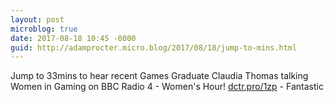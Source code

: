 ```yaml
---
layout: post
microblog: true
date: 2017-08-18 10:45 -0000
guid: http://adamprocter.micro.blog/2017/08/18/jump-to-mins.html
---
```

Jump to 33mins to hear recent Games Graduate Claudia Thomas talking Women in Gaming on BBC Radio 4 - Women's Hour! [dctr.pro/1zp](http://dctr.pro/1zp) - Fantastic
